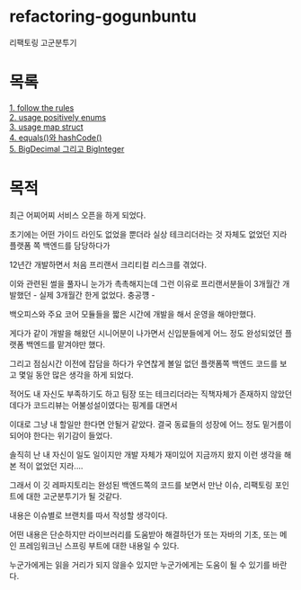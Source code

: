 # refactoring-gogunbuntu
리팩토링 고군분투기

# 목록
[1. follow the rules](https://github.com/basquiat78/refactoring-gogunbuntu/tree/follow-the-rule)   
[2. usage positively enums](https://github.com/basquiat78/refactoring-gogunbuntu/tree/2-usage-positively-enums)      
[3. usage map struct](https://github.com/basquiat78/refactoring-gogunbuntu/tree/3-usage-map-struct)       
[4. equals()와 hashCode()](https://github.com/basquiat78/refactoring-gogunbuntu/tree/4-equals-hashcode)          
[5. BigDecimal 그리고 BigInteger](https://github.com/basquiat78/refactoring-gogunbuntu/tree/5-usage-bigdecimal-wrapper)

# 목적
최근 어찌어찌 서비스 오픈을 하게 되었다.      

초기에는 어떤 가이드 라인도 없었을 뿐더라 실상 테크리더라는 것 자체도 없었던 지라 플랫폼 쪽 백엔드를 담당하다가      

12년간 개발하면서 처음 프리랜서 크리티컬 리스크를 겪었다.       

이와 관련된 썰을 풀자니 눈가가 촉촉해지는데 그런 이유로 프리랜서분들이 3개월간 개발했던 - 실제 3개월간 한게 없었다. 충공꺵 - 

백오피스와 주요 코어 모듈들을 짧은 시간에 개발을 해서 운영을 해야만했다.      

게다가 같이 개발을 해왔던 시니어분이 나가면서 신입분들에게 어느 정도 완성되었던 플랫폼 백엔드를 맡겨야만 했다.       

그리고 점심시간 이전에 잡담을 하다가 우연찮게 볼일 없던 플랫폼쪽 백엔드 코드를 보고 몇일 동안 많은 생각을 하게 되었다.      

적어도 내 자신도 부족하기도 하고 팀장 또는 테크리더라는 직책자체가 존재하지 않았던데다가 코드리뷰는 어불성설이였다는 핑계를 대면서     

이대로 그냥 내 할일만 한다면 안될거 같았다. 결국 동료들의 성장에 어느 정도 밑거름이 되어야 한다는 위기감이 들었다.      

솔직히 난 내 자신이 일도 일이지만 개발 자체가 재미있어 지금까지 왔지 이런 생각을 해본 적이 없었던 지라....

그래서 이 깃 레파지토리는 완성된 백엔드쪽의 코드를 보면서 만난 이슈, 리팩토링 포인트에 대한 고군분투기가 될 것같다.       

내용은 이슈별로 브랜치를 따서 작성할 생각이다.       

어떤 내용은 단순하지만 라이브러리를 도움받아 해결하던가 또는 자바의 기초, 또는 메인 프레임워크닌 스프링 부트에 대한 내용일 수 있다.     

누군가에게는 읽을 거리가 되지 않을수 있지만 누군가에게는 도움이 될 수 있기를 바란다.
